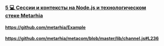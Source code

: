 ### [5 💻 Сессии и контексты на Node.js и технологическом стеке Metarhia](https://www.youtube.com/watch?v=5u8imY9SJiQ)

#### https://github.com/metarhia/Example

#### https://github.com/metarhia/metacom/blob/master/lib/channel.js#L236

